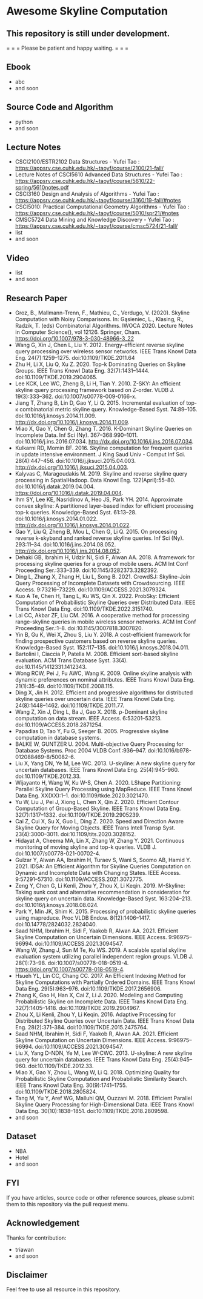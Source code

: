 # **Awesome Skyline Computation**


## **This repository is still under development.** 
= = = Please be patient and happy waiting. = = =

## **Ebook**
* abc
* and soon

## **Source Code and Algorithm**
* python
* and soon

## **Lecture Notes**
* CSCI2100/ESTR2102 Data Structures - Yufei Tao : https://appsrv.cse.cuhk.edu.hk/~taoyf/course/2100/21-fall/
* Lecture Notes of CSCI5610 Advanced Data Structures - Yufei Tao : https://appsrv.cse.cuhk.edu.hk/~taoyf/course/5610/22-spring/5610notes.pdf
* CSCI3160 Design and Analysis of Algorithms - Yufei Tao : https://appsrv.cse.cuhk.edu.hk/~taoyf/course/3160/19-fall/#notes
* CSCI5010: Practical Computational Geometry Algorithms - Yufei Tao : https://appsrv.cse.cuhk.edu.hk/~taoyf/course/5010/spr21/#notes
* CMSC5724 Data Mining and Knowledge Discovery - Yufei Tao : https://appsrv.cse.cuhk.edu.hk/~taoyf/course/cmsc5724/21-fall/
* list
* and soon

## **Video**
* list
* and soon

## **Research Paper**
* Groz, B., Mallmann-Trenn, F., Mathieu, C., Verdugo, V. (2020). Skyline Computation with Noisy Comparisons. In: Gąsieniec, L., Klasing, R., Radzik, T. (eds) Combinatorial Algorithms. IWOCA 2020. Lecture Notes in Computer Science(), vol 12126. Springer, Cham. https://doi.org/10.1007/978-3-030-48966-3_22
* Wang G, Xin J, Chen L, Liu Y. 2012. Energy-efficient reverse skyline query processing over wireless sensor networks. IEEE Trans Knowl Data Eng. 24(7):1259–1275. doi:10.1109/TKDE.2011.64
* Zhu H, Li X, Liu Q, Xu Z. 2020. Top-k Dominating Queries on Skyline Groups. IEEE Trans Knowl Data Eng. 32(7):1431–1444. doi:10.1109/TKDE.2019.2904065.
* Lee KCK, Lee WC, Zheng B, Li H, Tian Y. 2010. Z-SKY: An efficient skyline query processing framework based on Z-order. VLDB J. 19(3):333–362. doi:10.1007/s00778-009-0166-x.
* Jiang T, Zhang B, Lin D, Gao Y, Li Q. 2015. Incremental evaluation of top-κ combinatorial metric skyline query. Knowledge-Based Syst. 74:89–105. doi:10.1016/j.knosys.2014.11.009. http://dx.doi.org/10.1016/j.knosys.2014.11.009.
* Miao X, Gao Y, Chen G, Zhang T. 2016. K-Dominant Skyline Queries on Incomplete Data. Inf Sci (Ny). 367–368:990–1011. doi:10.1016/j.ins.2016.07.034. http://dx.doi.org/10.1016/j.ins.2016.07.034.
* Kulkarni RD, Momin BF. 2016. Skyline computation for frequent queries in update intensive environment. J King Saud Univ - Comput Inf Sci. 28(4):447–456. doi:10.1016/j.jksuci.2015.04.003. http://dx.doi.org/10.1016/j.jksuci.2015.04.003.
* Kalyvas C, Maragoudakis M. 2019. Skyline and reverse skyline query processing in SpatialHadoop. Data Knowl Eng. 122(April):55–80. doi:10.1016/j.datak.2019.04.004. https://doi.org/10.1016/j.datak.2019.04.004.
* Ihm SY, Lee KE, Nasridinov A, Heo JS, Park YH. 2014. Approximate convex skyline: A partitioned layer-based index for efficient processing top-k queries. Knowledge-Based Syst. 61:13–28. doi:10.1016/j.knosys.2014.01.022. http://dx.doi.org/10.1016/j.knosys.2014.01.022.
* Gao Y, Liu Q, Zheng B, Mou L, Chen G, Li Q. 2015. On processing reverse k-skyband and ranked reverse skyline queries. Inf Sci (Ny). 293:11–34. doi:10.1016/j.ins.2014.08.052. http://dx.doi.org/10.1016/j.ins.2014.08.052.
* Dehaki GB, Ibrahim H, Udzir NI, Sidi F, Alwan AA. 2018. A framework for processing skyline queries for a group of mobile users. ACM Int Conf Proceeding Ser.:333–339. doi:10.1145/3282373.3282392.
* Ding L, Zhang X, Zhang H, Liu L, Song B. 2021. CrowdSJ: Skyline-Join Query Processing of Incomplete Datasets with Crowdsourcing. IEEE Access. 9:73216–73229. doi:10.1109/ACCESS.2021.3079324.
* Kuo A Te, Chen H, Tang L, Ku WS, Qin X. 2022. ProbSky: Efficient Computation of Probabilistic Skyline Queries over Distributed Data. IEEE Trans Knowl Data Eng. doi:10.1109/TKDE.2022.3151740. 
* Lai CC, Akbar ZF, Liu CM. 2016. A cooperative method for processing range-skyline queries in mobile wireless sensor networks. ACM Int Conf Proceeding Ser.:1–8. doi:10.1145/3007818.3007820.
* Yin B, Gu K, Wei X, Zhou S, Liu Y. 2018. A cost-efficient framework for finding prospective customers based on reverse skyline queries. Knowledge-Based Syst. 152:117–135. doi:10.1016/j.knosys.2018.04.011.
* Bartolini I, Ciaccia P, Patella M. 2008. Efficient sort-based skyline evaluation. ACM Trans Database Syst. 33(4). doi:10.1145/1412331.1412343.
* Wong RCW, Pei J, Fu AWC, Wang K. 2009. Online skyline analysis with dynamic preferences on nominal attributes. IEEE Trans Knowl Data Eng. 21(1):35–49. doi:10.1109/TKDE.2008.115.
* Ding X, Jin H. 2012. Efficient and progressive algorithms for distributed skyline queries over uncertain data. IEEE Trans Knowl Data Eng. 24(8):1448–1462. doi:10.1109/TKDE.2011.77. 
* Wang Z, Xin J, Ding L, Ba J, Gao X. 2018. ρ-Dominant skyline computation on data stream. IEEE Access. 6:53201–53213. doi:10.1109/ACCESS.2018.2871254.
* Papadias D, Tao Y, Fu G, Seeger B. 2005. Progressive skyline computation in database systems.
* BALKE W, GUNTZER U. 2004. Multi-objective Query Processing for Database Systems. Proc 2004 VLDB Conf.:936–947. doi:10.1016/b978-012088469-8/50082-6.
* Liu X, Yang DN, Ye M, Lee WC. 2013. U-skyline: A new skyline query for uncertain databases. IEEE Trans Knowl Data Eng. 25(4):945–960. doi:10.1109/TKDE.2012.33.
* Wijayanto H, Wang W, Ku W-S, Chen A. 2020. LShape Partitioning: Parallel Skyline Query Processing using MapReduce. IEEE Trans Knowl Data Eng. XX(XX):1–1. doi:10.1109/tkde.2020.3021470.
* Yu W, Liu J, Pei J, Xiong L, Chen X, Qin Z. 2020. Efficient Contour Computation of Group-Based Skyline. IEEE Trans Knowl Data Eng. 32(7):1317–1332. doi:10.1109/TKDE.2019.2905239.
* Cai Z, Cui X, Su X, Guo L, Ding Z. 2020. Speed and Direction Aware Skyline Query for Moving Objects. IEEE Trans Intell Transp Syst. 23(4):3000–3011. doi:10.1109/tits.2020.3028152.
* Hidayat A, Cheema MA, Lin X, Zhang W, Zhang Y. 2021. Continuous monitoring of moving skyline and top-k queries. VLDB J. doi:10.1007/s00778-021-00702-4.
* Gulzar Y, Alwan AA, Ibrahim H, Turaev S, Wani S, Soomo AB, Hamid Y. 2021. IDSA: An Efficient Algorithm for Skyline Queries Computation on Dynamic and Incomplete Data with Changing States. IEEE Access. 9:57291–57310. doi:10.1109/ACCESS.2021.3072775.
* Zeng Y, Chen G, Li Kenli, Zhou Y, Zhou X, Li Keqin. 2019. M-Skyline: Taking sunk cost and alternative recommendation in consideration for skyline query on uncertain data. Knowledge-Based Syst. 163:204–213. doi:10.1016/j.knosys.2018.08.024.
* Park Y, Min JK, Shim K. 2015. Processing of probabilistic skyline queries using mapreduce. Proc VLDB Endow. 8(12):1406–1417. doi:10.14778/2824032.2824040.
* Saad NHM, Ibrahim H, Sidi F, Yaakob R, Alwan AA. 2021. Efficient Skyline Computation on Uncertain Dimensions. IEEE Access. 9:96975–96994. doi:10.1109/ACCESS.2021.3094547. 
* Wang W, Zhang J, Sun M Te, Ku WS. 2019. A scalable spatial skyline evaluation system utilizing parallel independent region groups. VLDB J. 28(1):73–98. doi:10.1007/s00778-018-0519-4. https://doi.org/10.1007/s00778-018-0519-4.
* Hsueh YL, Lin CC, Chang CC. 2017. An Efficient Indexing Method for Skyline Computations with Partially Ordered Domains. IEEE Trans Knowl Data Eng. 29(5):963–976. doi:10.1109/TKDE.2017.2656906.
* Zhang K, Gao H, Han X, Cai Z, Li J. 2020. Modeling and Computing Probabilistic Skyline on Incomplete Data. IEEE Trans Knowl Data Eng. 32(7):1405–1418. doi:10.1109/TKDE.2019.2904967.
* Zhou X, Li Kenli, Zhou Y, Li Keqin. 2016. Adaptive Processing for Distributed Skyline Queries over Uncertain Data. IEEE Trans Knowl Data Eng. 28(2):371–384. doi:10.1109/TKDE.2015.2475764. 
* Saad NHM, Ibrahim H, Sidi F, Yaakob R, Alwan AA. 2021. Efficient Skyline Computation on Uncertain Dimensions. IEEE Access. 9:96975–96994. doi:10.1109/ACCESS.2021.3094547.
* Liu X, Yang D-NDN, Ye M, Lee W-CWC. 2013. U-skyline: A new skyline query for uncertain databases. IEEE Trans Knowl Data Eng. 25(4):945–960. doi:10.1109/TKDE.2012.33. 
* Miao X, Gao Y, Zhou L, Wang W, Li Q. 2018. Optimizing Quality for Probabilistic Skyline Computation and Probabilistic Similarity Search. IEEE Trans Knowl Data Eng. 30(9):1741–1755. doi:10.1109/TKDE.2018.2805824.
* Tang M, Yu Y, Aref WG, Malluhi QM, Ouzzani M. 2018. Efficient Parallel Skyline Query Processing for High-Dimensional Data. IEEE Trans Knowl Data Eng. 30(10):1838–1851. doi:10.1109/TKDE.2018.2809598.
* and soon

## **Dataset**
* NBA
* Hotel
* and soon

## **FYI**
If you have articles, source code or other reference sources, please submit them to this repository via the pull request menu. 

## **Acknowledgement**
Thanks for contribution:

* triawan
* and soon

## **Disclaimer**
Feel free to use all resource in this repository.